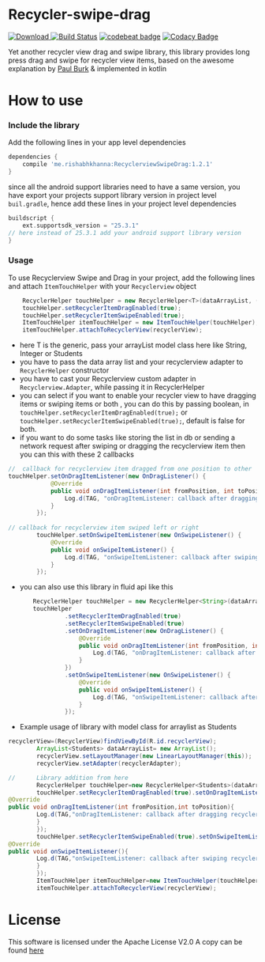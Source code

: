 # Recycler-swipe-drag
 [ ![Download](https://api.bintray.com/packages/rishabhk07/RecyclerviewSwipeDrag/RecyclerviewSwipeDrag/images/download.svg) ](https://bintray.com/rishabhk07/RecyclerviewSwipeDrag/RecyclerviewSwipeDrag/_latestVersion)
[![Build Status](https://travis-ci.org/Rishabhk07/Recycler-swipe-drag.svg?branch=master)](https://travis-ci.org/Rishabhk07/Recycler-swipe-drag)
[![codebeat badge](https://codebeat.co/badges/e788401f-828e-4b18-a1cb-43a6ca6621f6)](https://codebeat.co/projects/github-com-rishabhk07-recycler-swipe-drag-master)
[![Codacy Badge](https://api.codacy.com/project/badge/Grade/cd69e4e6889f4c4dbe4b9600b0aa4e10)](https://www.codacy.com/app/Rishabhk07/Recycler-swipe-drag?utm_source=github.com&amp;utm_medium=referral&amp;utm_content=Rishabhk07/Recycler-swipe-drag&amp;utm_campaign=Badge_Grade)


Yet another recycler view drag and swipe library, this library provides long press drag and swipe for recycler view items, based on the awesome explanation by [Paul Burk](https://medium.com/@ipaulpro/drag-and-swipe-with-recyclerview-b9456d2b1aaf) & implemented in kotlin

# How to use 
### Include the library 
Add the following lines in your app level dependencies

```groovy
dependencies {
    compile 'me.rishabhkhanna:RecyclerviewSwipeDrag:1.2.1'
}
```

since all the android support libraries need to have a same version, you have export your projects support library version in project level `buil.gradle`, hence add these lines in your project level dependencies

```groovy
buildscript {
    ext.supportsdk_version = "25.3.1"
// here instead of 25.3.1 add your android support library version        
}
```

### Usage
 To use Recyclerview Swipe and Drag in your project, add the following lines and attach `ItemTouchHelper` with your `Recyclerview` object
   
```java
    RecyclerHelper touchHelper = new RecyclerHelper<T>(dataArrayList, (RecyclerView.Adapter) recyclerAdapter);
    touchHelper.setRecyclerItemDragEnabled(true);
    touchHelper.setRecyclerItemSwipeEnabled(true);
    ItemTouchHelper itemTouchHelper = new ItemTouchHelper(touchHelper);
    itemTouchHelper.attachToRecyclerView(recyclerView);
```

 - here T is the generic, pass your arrayList model class here like String, Integer or Students
 - you have to pass the data array list and your recyclerview adapter to `RecyclerHelper` constructor
 - you have to cast your Recyclerview custom adapter in `Recyclerview.Adapter`, while passing it in RecyclerHelper
 - you can select if you want to enable your recycler view to have dragging items or swiping items or both , you can do this by passing boolean, in `touchHelper.setRecyclerItemDragEnabled(true);` or `touchHelper.setRecyclerItemSwipeEnabled(true);`, default is false for both.
 - if you want to do some tasks like storing the list in db or sending a network request after swiping or dragging the recyclerview item then you can this with these 2 callbacks
 ```java
//  callback for recyclerview item dragged from one position to other
 touchHelper.setOnDragItemListener(new OnDragListener() {
             @Override
             public void onDragItemListener(int fromPosition, int toPosition) {
                 Log.d(TAG, "onDragItemListener: callback after dragging recycler view item");
             }
         });
         
// callback for recyclerview item swiped left or right        
         touchHelper.setOnSwipeItemListener(new OnSwipeListener() {
             @Override
             public void onSwipeItemListener() {
                 Log.d(TAG, "onSwipeItemListener: callback after swiping recycler view item");
             }
         });
 ```
 
 - you can also use this library in fluid api like this
 
 ```java
        RecyclerHelper touchHelper = new RecyclerHelper<String>(dataArrayList, (RecyclerView.Adapter) recyclerAdapter);
        touchHelper
                 .setRecyclerItemDragEnabled(true)
                 .setRecyclerItemSwipeEnabled(true)
                 .setOnDragItemListener(new OnDragListener() {
                     @Override
                     public void onDragItemListener(int fromPosition, int toPosition) {
                         Log.d(TAG, "onDragItemListener: callback after dragging recycler view item");
                     }
                 })
                 .setOnSwipeItemListener(new OnSwipeListener() {
                     @Override
                     public void onSwipeItemListener() {
                         Log.d(TAG, "onSwipeItemListener: callback after swiping recycler view item");
                     }
                 });
 ```
- Example usage of library with model class for arraylist as Students
```java
recyclerView=(RecyclerView)findViewById(R.id.recyclerView);
        ArrayList<Students> dataArrayList= new ArrayList();
        recyclerView.setLayoutManager(new LinearLayoutManager(this));
        recyclerView.setAdapter(recyclerAdapter);

//      Library addition from here
        RecyclerHelper touchHelper=new RecyclerHelper<Students>(dataArrayList,(RecyclerView.Adapter)recyclerAdapter);
        touchHelper.setRecyclerItemDragEnabled(true).setOnDragItemListener(new OnDragListener(){
@Override
public void onDragItemListener(int fromPosition,int toPosition){
        Log.d(TAG,"onDragItemListener: callback after dragging recycler view item");
        }
        });
        touchHelper.setRecyclerItemSwipeEnabled(true).setOnSwipeItemListener(new OnSwipeListener(){
@Override
public void onSwipeItemListener(){
        Log.d(TAG,"onSwipeItemListener: callback after swiping recycler view item");
        }
        });
        ItemTouchHelper itemTouchHelper=new ItemTouchHelper(touchHelper);
        itemTouchHelper.attachToRecyclerView(recyclerView);
```

# License 
This software is licensed under the Apache License V2.0 A copy can be found [here](./LICENSE.md)